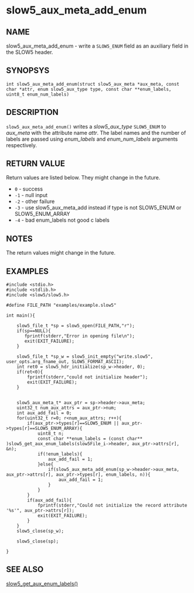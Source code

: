 # slow5_aux_meta_add_enum

## NAME

slow5_aux_meta_add_enum - write a `SLOW5_ENUM` field as an auxiliary field in the SLOW5 header.

## SYNOPSYS

`int slow5_aux_meta_add_enum(struct slow5_aux_meta *aux_meta, const char *attr, enum slow5_aux_type type, const char **enum_labels, uint8_t enum_num_labels)`

## DESCRIPTION

`slow5_aux_meta_add_enum()` writes a *slow5_aux_type* `SLOW5_ENUM` to *aux_meta* with the attribute name *attr*. The label names and the number of labels are passed using *enum_labels* and *enum_num_labels* arguments respectively.

## RETURN VALUE

Return values are listed below. They might change in the future.
* `0` - success
* `-1` - null input
* `-2` - other failure
* `-3` - use slow5_aux_meta_add instead if type is not SLOW5_ENUM or SLOW5_ENUM_ARRAY
* `-4` - bad enum_labels not good c labels

## NOTES

The return values might change in the future.

## EXAMPLES

```
#include <stdio.h>
#include <stdlib.h>
#include <slow5/slow5.h>

#define FILE_PATH "examples/example.slow5"

int main(){

    slow5_file_t *sp = slow5_open(FILE_PATH,"r");
    if(sp==NULL){
       fprintf(stderr,"Error in opening file\n");
       exit(EXIT_FAILURE);
    }

    slow5_file_t *sp_w = slow5_init_empty("write.slow5", user_opts.arg_fname_out, SLOW5_FORMAT_ASCII);
    int ret0 = slow5_hdr_initialize(sp_w->header, 0);
    if(ret<0){
        fprintf(stderr,"could not initialize header");
        exit(EXIT_FAILURE);
    }

    
    slow5_aux_meta_t* aux_ptr = sp->header->aux_meta;
    uint32_t num_aux_attrs = aux_ptr->num;
    int aux_add_fail = 0;
    for(uint32_t r=0; r<num_aux_attrs; r++){
        if(aux_ptr->types[r]==SLOW5_ENUM || aux_ptr->types[r]==SLOW5_ENUM_ARRAY){
            uint8_t n;
            const char **enum_labels = (const char** )slow5_get_aux_enum_labels(slow5File_i->header, aux_ptr->attrs[r], &n);
            if(!enum_labels){
                aux_add_fail = 1;
            }else{
                if(slow5_aux_meta_add_enum(sp_w->header->aux_meta, aux_ptr->attrs[r], aux_ptr->types[r], enum_labels, n)){
                    aux_add_fail = 1;
                }
            }
        }
        if(aux_add_fail){
            fprintf(stderr,"Could not initialize the record attribute '%s'", aux_ptr->attrs[r]);
            exit(EXIT_FAILURE);
        }
    }
    slow5_close(sp_w);

    slow5_close(sp);

}
```

## SEE ALSO
[slow5_get_aux_enum_labels()](slow5_get_aux_enum_labels.md)